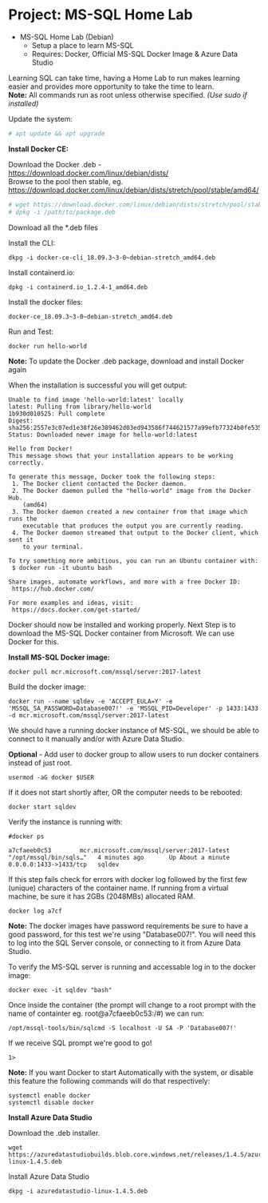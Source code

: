 # Project: MS-SQL Home Lab  
* MS-SQL Home Lab (Debian)
  * Setup a place to learn MS-SQL
  * Requires: Docker, Official MS-SQL Docker Image & Azure Data Studio  

Learning SQL can take time, having a Home Lab to run makes learning easier and provides more opportunity to take the time to learn.  
**Note:** All commands run as root unless otherwise specified. *(Use sudo if installed)*
  
Update the system:  
```bash
# apt update && apt upgrade
```  
**Install Docker CE:**  

Download the Docker .deb - https://download.docker.com/linux/debian/dists/  
Browse to the pool then stable, eg. https://download.docker.com/linux/debian/dists/stretch/pool/stable/amd64/
```bash
# wget https://download.docker.com/linux/debian/dists/stretch/pool/stable/amd64/docker-ce-cli_18.09.3~3-0~debian-stretch_amd64.deb
# dpkg -i /path/to/package.deb
```  
Download all the \*.deb files  

Install the CLI:  
```
dkpg -i docker-ce-cli_18.09.3~3-0~debian-stretch_amd64.deb
```  
Install containerd.io:  
```
dpkg -i containerd.io_1.2.4-1_amd64.deb  
```

Install the docker files:  
```
docker-ce_18.09.3~3-0~debian-stretch_amd64.deb  
```  

Run and Test:  
```
docker run hello-world  
```

**Note:**  To update the Docker .deb package, download and install Docker again  
  
When the installation is successful you will get output:  

```
Unable to find image 'hello-world:latest' locally
latest: Pulling from library/hello-world
1b930d010525: Pull complete 
Digest: sha256:2557e3c07ed1e38f26e389462d03ed943586f744621577a99efb77324b0fe535
Status: Downloaded newer image for hello-world:latest

Hello from Docker!
This message shows that your installation appears to be working correctly.

To generate this message, Docker took the following steps:
 1. The Docker client contacted the Docker daemon.
 2. The Docker daemon pulled the "hello-world" image from the Docker Hub.
    (amd64)
 3. The Docker daemon created a new container from that image which runs the
    executable that produces the output you are currently reading.
 4. The Docker daemon streamed that output to the Docker client, which sent it
    to your terminal.

To try something more ambitious, you can run an Ubuntu container with:
 $ docker run -it ubuntu bash

Share images, automate workflows, and more with a free Docker ID:
 https://hub.docker.com/

For more examples and ideas, visit:
 https://docs.docker.com/get-started/
 ```

Docker should now be installed and working properly. Next Step is to download the MS-SQL Docker container from Microsoft. We can use Docker for this.  

**Install MS-SQL Docker image:**  

```
docker pull mcr.microsoft.com/mssql/server:2017-latest
```  

Build the docker image:  
```
docker run --name sqldev -e 'ACCEPT_EULA=Y' -e 'MSSQL_SA_PASSWORD=Database007!' -e 'MSSQL_PID=Developer' -p 1433:1433 -d mcr.microsoft.com/mssql/server:2017-latest
```  
We should have a running docker instance of MS-SQL, we should be able to connect to it manually and/or with Azure Data Studio.

**Optional** - Add user to docker group to allow users to run docker containers instead of just root.  
```
usermod -aG docker $USER
```

If it does not start shortly after, OR the computer needs to be rebooted:  

```
docker start sqldev
```  

Verify the instance is running with:

```
#docker ps

a7cfaeeb0c53        mcr.microsoft.com/mssql/server:2017-latest   "/opt/mssql/bin/sqls…"   4 minutes ago       Up About a minute   0.0.0.0:1433->1433/tcp   sqldev

```
If this step fails check for errors with docker log followed by the first few (unique) characters of the container name. If running from a virtual machine, be sure it has 2GBs (2048MBs) allocated RAM.  

```
docker log a7cf
```

**Note:** The docker images have password requirements be sure to have a good password, for this test we're using "Database007!". You will need this to log into the SQL Server console, or connecting to it from Azure Data Studio.  

To verify the MS-SQL server is running and accessable log in to the docker image:  

```
docker exec -it sqldev "bash"
```  

Once inside the container (the prompt will change to a root prompt with the name of containter eg. root@a7cfaeeb0c53:/#)  we can run:  

```
/opt/mssql-tools/bin/sqlcmd -S localhost -U SA -P 'Database007!'
```
If we receive SQL prompt we're good to go!
```
1>
```  
**Note:** If you want Docker to start Automatically with the system, or disable this feature the following commands will do that respectively:  
```
systemctl enable docker
systemctl disable docker
```

**Install Azure Data Studio**  

Download the .deb installer.

```
wget https://azuredatastudiobuilds.blob.core.windows.net/releases/1.4.5/azuredatastudio-linux-1.4.5.deb
```  

Install Azure Data Studio  

```
dkpg -i azuredatastudio-linux-1.4.5.deb
```

